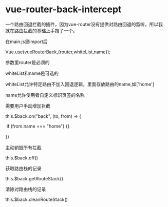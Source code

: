 # vue-router-back-intercept
一个路由回退拦截的插件，因为vue-router没有提供对路由回退的监听，所以我就在路由拦截的基础上手撸了一个。

在main.js里import后

Vue.use(vueRouterBack,{router,whiteList,name});

参数里router是必须的

whiteList和name是可选的

whiteList允许特定路由不加入回退逻辑，里面存放路由的name,如['home']

name允许使用者自定义标识页签的名称

需要用户手动增加拦截

this.$back.on("back", (to, from) => {

​        if (from.name === "home") {}

}）

主动销毁所有拦截

this.$back.off()

获取路由栈的记录

this.$back.getRouteStack()

清除对路由栈的记录

this.$back.cleanRouteStack()